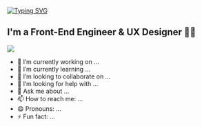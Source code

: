 [![Typing SVG](https://readme-typing-svg.herokuapp.com?font=Source+Sans+Pro&weight=800&size=32&duration=3000&pause=1000&color=F7F7F7&background=FFFFFF00&center=true&vCenter=true&random=false&width=435&lines=Hi!+I'm+Dylan+Smith!+%F0%9F%91%8B)](https://git.io/typing-svg)

## I'm a Front-End Engineer & UX Designer 👨‍💻

<img src="https://komarev.com/ghpvc/?username=ayodyln&color=blue&style=for-the-badge" />

- 🔭 I’m currently working on ...
- 🌱 I’m currently learning ...
- 👯 I’m looking to collaborate on ...
- 🤔 I’m looking for help with ...
- 💬 Ask me about ...
- 📫 How to reach me: ...
- 😄 Pronouns: ...
- ⚡ Fun fact: ...

<style>h1,h2,h3,h4 { border-bottom: 0; } </style>